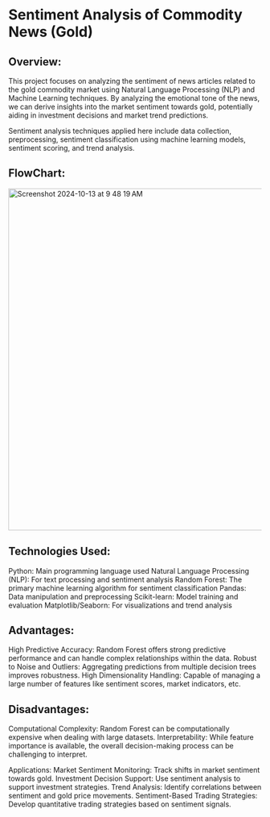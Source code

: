 # Sentiment Analysis of Commodity News (Gold)

## Overview:
This project focuses on analyzing the sentiment of news articles related to the gold commodity market using Natural Language Processing (NLP) and Machine Learning techniques. By analyzing the emotional tone of the news, we can derive insights into the market sentiment towards gold, potentially aiding in investment decisions and market trend predictions.

Sentiment analysis techniques applied here include data collection, preprocessing, sentiment classification using machine learning models, sentiment scoring, and trend analysis.

## FlowChart:
<img width="679" alt="Screenshot 2024-10-13 at 9 48 19 AM" src="https://github.com/user-attachments/assets/99c9bae4-6f49-4e58-af03-e5c3386b02ee">

## Technologies Used:
Python: Main programming language used
Natural Language Processing (NLP): For text processing and sentiment analysis
Random Forest: The primary machine learning algorithm for sentiment classification
Pandas: Data manipulation and preprocessing
Scikit-learn: Model training and evaluation
Matplotlib/Seaborn: For visualizations and trend analysis

## Advantages:
High Predictive Accuracy: Random Forest offers strong predictive performance and can handle complex relationships within the data.
Robust to Noise and Outliers: Aggregating predictions from multiple decision trees improves robustness.
High Dimensionality Handling: Capable of managing a large number of features like sentiment scores, market indicators, etc.

## Disadvantages:
Computational Complexity: Random Forest can be computationally expensive when dealing with large datasets.
Interpretability: While feature importance is available, the overall decision-making process can be challenging to interpret.

Applications:
Market Sentiment Monitoring: Track shifts in market sentiment towards gold.
Investment Decision Support: Use sentiment analysis to support investment strategies.
Trend Analysis: Identify correlations between sentiment and gold price movements.
Sentiment-Based Trading Strategies: Develop quantitative trading strategies based on sentiment signals.
